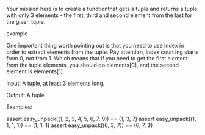 Your mission here is to create a functionthat gets a tuple and returns a tuple with only 3 elements - the first, third and second element from the last for the given tuple.

example

One important thing worth pointing out is that you need to use index in order to extract elements from the tuple. Pay attention, index counting starts from 0, not from 1. Which means that if you need to get the first element from the tuple elements, you should do elements[0], and the second element is elements[1].

Input: A tuple, at least 3 elements long.

Output: A tuple.

Examples:

assert easy_unpack((1, 2, 3, 4, 5, 6, 7, 9)) == (1, 3, 7)
assert easy_unpack((1, 1, 1, 1)) == (1, 1, 1)
assert easy_unpack((6, 3, 7)) == (6, 7, 3)

